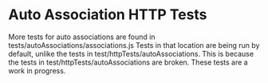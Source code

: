 # Auto Association HTTP Tests

More tests for auto associations are found in tests/autoAssociations/associations.js
Tests in that location are being run by default, unlike the 
tests in test/httpTests/autoAssociations. This is because the 
tests in test/httpTests/autoAssociations are broken. These 
tests are a work in progress.